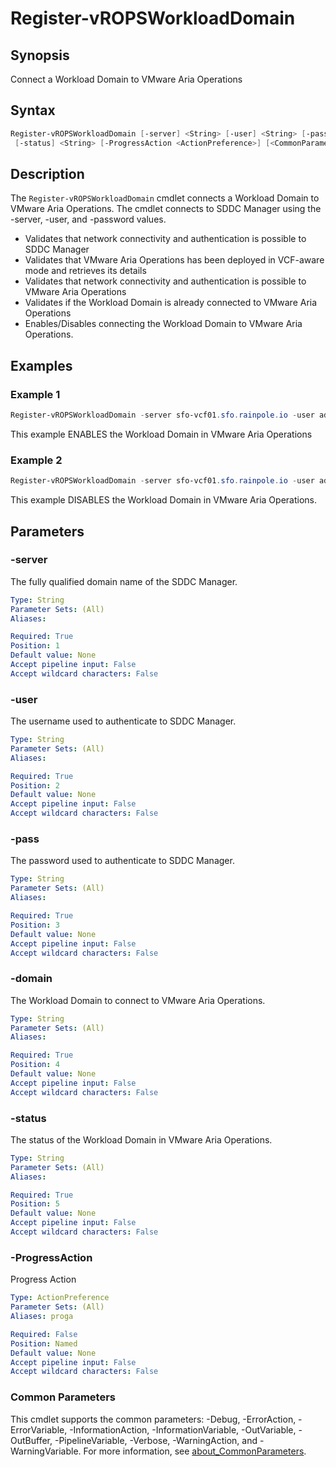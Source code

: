 # Register-vROPSWorkloadDomain

## Synopsis

Connect a Workload Domain to VMware Aria Operations

## Syntax

```powershell
Register-vROPSWorkloadDomain [-server] <String> [-user] <String> [-pass] <String> [-domain] <String>
 [-status] <String> [-ProgressAction <ActionPreference>] [<CommonParameters>]
```

## Description

The `Register-vROPSWorkloadDomain` cmdlet connects a Workload Domain to VMware Aria Operations.
The cmdlet connects to SDDC Manager using the -server, -user, and -password values.

- Validates that network connectivity and authentication is possible to SDDC Manager
- Validates that VMware Aria Operations has been deployed in VCF-aware mode and retrieves its details
- Validates that network connectivity and authentication is possible to VMware Aria Operations
- Validates if the Workload Domain is already connected to VMware Aria Operations
- Enables/Disables connecting the Workload Domain to VMware Aria Operations.

## Examples

### Example 1

```powershell
Register-vROPSWorkloadDomain -server sfo-vcf01.sfo.rainpole.io -user administrator@vsphere.local -pass VMw@re1! -domain sfo-w01 -status ENABLED
```

This example ENABLES the Workload Domain in VMware Aria Operations

### Example 2

```powershell
Register-vROPSWorkloadDomain -server sfo-vcf01.sfo.rainpole.io -user administrator@vsphere.local -pass VMw@re1! -domain sfo-w01 -status DISABLED
```

This example DISABLES the Workload Domain in VMware Aria Operations.

## Parameters

### -server

The fully qualified domain name of the SDDC Manager.

```yaml
Type: String
Parameter Sets: (All)
Aliases:

Required: True
Position: 1
Default value: None
Accept pipeline input: False
Accept wildcard characters: False
```

### -user

The username used to authenticate to SDDC Manager.

```yaml
Type: String
Parameter Sets: (All)
Aliases:

Required: True
Position: 2
Default value: None
Accept pipeline input: False
Accept wildcard characters: False
```

### -pass

The password used to authenticate to SDDC Manager.

```yaml
Type: String
Parameter Sets: (All)
Aliases:

Required: True
Position: 3
Default value: None
Accept pipeline input: False
Accept wildcard characters: False
```

### -domain

The Workload Domain to connect to VMware Aria Operations.

```yaml
Type: String
Parameter Sets: (All)
Aliases:

Required: True
Position: 4
Default value: None
Accept pipeline input: False
Accept wildcard characters: False
```

### -status

The status of the Workload Domain in VMware Aria Operations.

```yaml
Type: String
Parameter Sets: (All)
Aliases:

Required: True
Position: 5
Default value: None
Accept pipeline input: False
Accept wildcard characters: False
```

### -ProgressAction

Progress Action

```yaml
Type: ActionPreference
Parameter Sets: (All)
Aliases: proga

Required: False
Position: Named
Default value: None
Accept pipeline input: False
Accept wildcard characters: False
```

### Common Parameters

This cmdlet supports the common parameters: -Debug, -ErrorAction, -ErrorVariable, -InformationAction, -InformationVariable, -OutVariable, -OutBuffer, -PipelineVariable, -Verbose, -WarningAction, and -WarningVariable. For more information, see [about_CommonParameters](http://go.microsoft.com/fwlink/?LinkID=113216).
